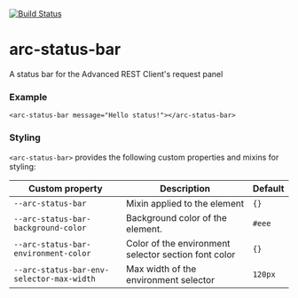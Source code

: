 [![Build Status](https://travis-ci.org/advanced-rest-client/arc-status-bar.svg?branch=stage)](https://travis-ci.org/advanced-rest-client/arc-status-bar)  

# arc-status-bar

A status bar for the Advanced REST Client's request panel

### Example
```
<arc-status-bar message="Hello status!"></arc-status-bar>
```

### Styling
`<arc-status-bar>` provides the following custom properties and mixins for styling:

Custom property | Description | Default
----------------|-------------|----------
`--arc-status-bar` | Mixin applied to the element | `{}`
`--arc-status-bar-background-color` | Background color of the element. | `#eee`
`--arc-status-bar-environment-color` | Color of the environment selector section font color | `{}`
`--arc-status-bar-env-selector-max-width` | Max width of the environment selector | `120px`

